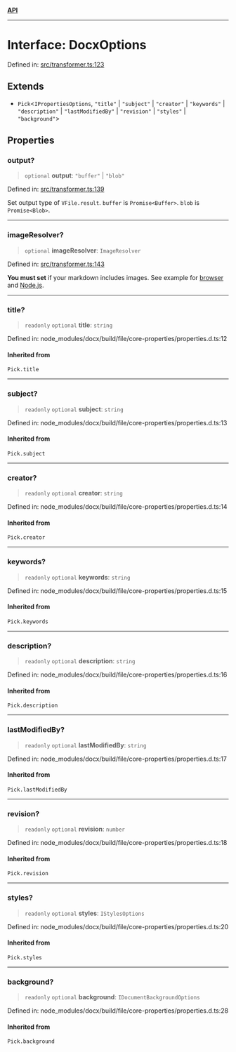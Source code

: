 [**API**](../README.md)

***

# Interface: DocxOptions

Defined in: [src/transformer.ts:123](https://github.com/chen1328068199/remark-docx/blob/adde5e18ec9abad9a6a095877b422e05833d2dc8/src/transformer.ts#L123)

## Extends

- `Pick`\<`IPropertiesOptions`, `"title"` \| `"subject"` \| `"creator"` \| `"keywords"` \| `"description"` \| `"lastModifiedBy"` \| `"revision"` \| `"styles"` \| `"background"`\>

## Properties

### output?

> `optional` **output**: `"buffer"` \| `"blob"`

Defined in: [src/transformer.ts:139](https://github.com/chen1328068199/remark-docx/blob/adde5e18ec9abad9a6a095877b422e05833d2dc8/src/transformer.ts#L139)

Set output type of `VFile.result`. `buffer` is `Promise<Buffer>`. `blob` is `Promise<Blob>`.

***

### imageResolver?

> `optional` **imageResolver**: `ImageResolver`

Defined in: [src/transformer.ts:143](https://github.com/chen1328068199/remark-docx/blob/adde5e18ec9abad9a6a095877b422e05833d2dc8/src/transformer.ts#L143)

**You must set** if your markdown includes images. See example for [browser](https://github.com/inokawa/remark-docx/blob/main/stories/playground.stories.tsx) and [Node.js](https://github.com/inokawa/remark-docx/blob/main/src/index.spec.ts).

***

### title?

> `readonly` `optional` **title**: `string`

Defined in: node\_modules/docx/build/file/core-properties/properties.d.ts:12

#### Inherited from

`Pick.title`

***

### subject?

> `readonly` `optional` **subject**: `string`

Defined in: node\_modules/docx/build/file/core-properties/properties.d.ts:13

#### Inherited from

`Pick.subject`

***

### creator?

> `readonly` `optional` **creator**: `string`

Defined in: node\_modules/docx/build/file/core-properties/properties.d.ts:14

#### Inherited from

`Pick.creator`

***

### keywords?

> `readonly` `optional` **keywords**: `string`

Defined in: node\_modules/docx/build/file/core-properties/properties.d.ts:15

#### Inherited from

`Pick.keywords`

***

### description?

> `readonly` `optional` **description**: `string`

Defined in: node\_modules/docx/build/file/core-properties/properties.d.ts:16

#### Inherited from

`Pick.description`

***

### lastModifiedBy?

> `readonly` `optional` **lastModifiedBy**: `string`

Defined in: node\_modules/docx/build/file/core-properties/properties.d.ts:17

#### Inherited from

`Pick.lastModifiedBy`

***

### revision?

> `readonly` `optional` **revision**: `number`

Defined in: node\_modules/docx/build/file/core-properties/properties.d.ts:18

#### Inherited from

`Pick.revision`

***

### styles?

> `readonly` `optional` **styles**: `IStylesOptions`

Defined in: node\_modules/docx/build/file/core-properties/properties.d.ts:20

#### Inherited from

`Pick.styles`

***

### background?

> `readonly` `optional` **background**: `IDocumentBackgroundOptions`

Defined in: node\_modules/docx/build/file/core-properties/properties.d.ts:28

#### Inherited from

`Pick.background`
